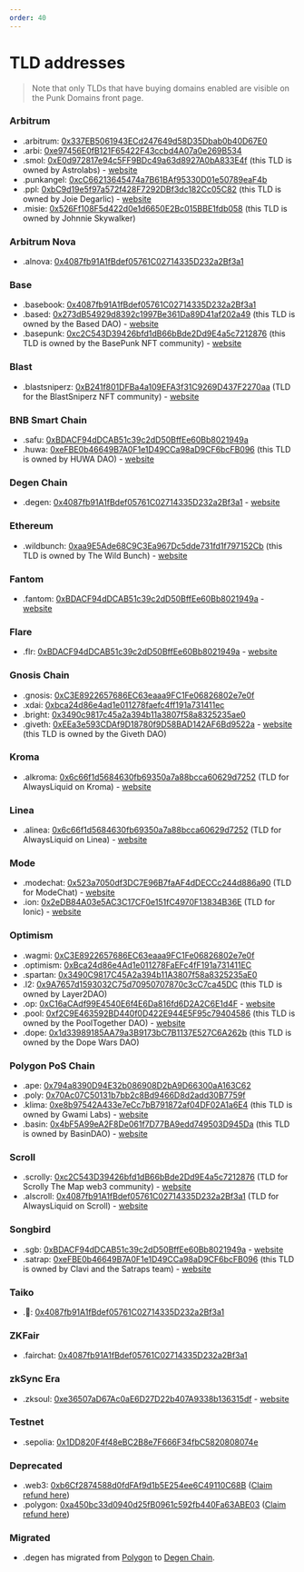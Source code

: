 ```yaml
---
order: 40
---
```


# TLD addresses

> Note that only TLDs that have buying domains enabled are visible on the Punk Domains front page.

### Arbitrum

- .arbitrum: [0x337EB5061943ECd247649d58D35Dbab0b40D67E0](https://arbiscan.io/token/0x337EB5061943ECd247649d58D35Dbab0b40D67E0)
- .arbi: [0xe97456E0fB121F65422F43ccbd4A07a0e269B534](https://arbiscan.io/token/0xe97456E0fB121F65422F43ccbd4A07a0e269B534)
- .smol: [0xE0d972817e94c5FF9BDc49a63d8927A0bA833E4f](https://arbiscan.io/token/0xE0d972817e94c5FF9BDc49a63d8927A0bA833E4f) (this TLD is owned by Astrolabs) - [website](https://smol.domains)
- .punkangel: [0xcC66213645474a7B61BAf95330D01e50789eaF4b](https://arbiscan.io/token/0xcC66213645474a7B61BAf95330D01e50789eaF4b)
- .ppl: [0xbC9d19e5f97a572f428F7292DBf3dc182Cc05C82](https://arbiscan.io/token/0xbC9d19e5f97a572f428F7292DBf3dc182Cc05C82) (this TLD is owned by Joie Degarlic) - [website](https://ppl.domains)
- .misie: [0x526Ff108F5d422d0e1d6650E2Bc015BBE1fdb058](https://arbiscan.io/token/0x526Ff108F5d422d0e1d6650E2Bc015BBE1fdb058) (this TLD is owned by Johnnie Skywalker)

### Arbitrum Nova

- .alnova: [0x4087fb91A1fBdef05761C02714335D232a2Bf3a1](https://nova.arbiscan.io/address/0x4087fb91A1fBdef05761C02714335D232a2Bf3a1)

### Base

- .basebook: [0x4087fb91A1fBdef05761C02714335D232a2Bf3a1](https://basescan.org/address/0x4087fb91A1fBdef05761C02714335D232a2Bf3a1)
- .based: [0x273dB54929d8392c1997Be361Da89D41af202a49](https://basescan.org/address/0x273dB54929d8392c1997Be361Da89D41af202a49) (this TLD is owned by the Based DAO) - [website](https://basednames.xyz/)
- .basepunk: [0xc2C543D39426bfd1dB66bBde2Dd9E4a5c7212876](https://basescan.org/address/0xc2C543D39426bfd1dB66bBde2Dd9E4a5c7212876) (this TLD is owned by the BasePunk NFT community) - [website](https://id.basepunk.xyz/)

### Blast

- .blastsniperz: [0xB241f801DFBa4a109EFA3f31C9269D437F2270aa](https://blastscan.io/address/0xB241f801DFBa4a109EFA3f31C9269D437F2270aa) (TLD for the BlastSniperz NFT community) - [website](https://id.blastsniperz.io)

### BNB Smart Chain

- .safu: [0xBDACF94dDCAB51c39c2dD50BffEe60Bb8021949a](https://bscscan.com/token/0xBDACF94dDCAB51c39c2dD50BffEe60Bb8021949a)
- .huwa: [0xeFBE0b46649B7A0F1e1D49CCa98aD9CF6bcFB096](https://bscscan.com/token/0xeFBE0b46649B7A0F1e1D49CCa98aD9CF6bcFB096) (this TLD is owned by HUWA DAO) - [website](https://punk.domains/#/partners/huwa)

### Degen Chain

- .degen: [0x4087fb91A1fBdef05761C02714335D232a2Bf3a1](https://explorer.degen.tips/address/0x4087fb91A1fBdef05761C02714335D232a2Bf3a1) - [website](https://nftdegen.lol/)

### Ethereum

- .wildbunch: [0xaa9E5Ade68C9C3Ea967Dc5dde731fd1f797152Cb](https://etherscan.io/token/0xaa9E5Ade68C9C3Ea967Dc5dde731fd1f797152Cb) (this TLD is owned by The Wild Bunch) - [website](https://twb.punk.domains)

### Fantom

- .fantom: [0xBDACF94dDCAB51c39c2dD50BffEe60Bb8021949a](https://ftmscan.com/address/0xBDACF94dDCAB51c39c2dD50BffEe60Bb8021949a) - [website](https://fantomname.org)

### Flare

- .flr: [0xBDACF94dDCAB51c39c2dD50BffEe60Bb8021949a](https://flare-explorer.flare.network/address/0xBDACF94dDCAB51c39c2dD50BffEe60Bb8021949a) - [website](https://flr.domains)

### Gnosis Chain

- .gnosis: [0xC3E8922657686EC63eaaa9FC1Fe06826802e7e0f](https://blockscout.com/xdai/mainnet/token/0xC3E8922657686EC63eaaa9FC1Fe06826802e7e0f)
- .xdai: [0xbca24d86e4ad1e011278faefc4ff191a731411ec](https://blockscout.com/xdai/mainnet/token/0xbca24d86e4ad1e011278faefc4ff191a731411ec)
- .bright: [0x3490c9817c45a2a394b11a3807f58a8325235ae0](https://blockscout.com/xdai/mainnet/token/0x3490c9817c45a2a394b11a3807f58a8325235ae0)
- .giveth: [0xEEa3e593CDAf9D18780f9D58BAD142AF6Bd9522a](https://blockscout.com/xdai/mainnet/token/0xEEa3e593CDAf9D18780f9D58BAD142AF6Bd9522a) - [website](https://giveth.punk.domains) (this TLD is owned by the Giveth DAO)

### Kroma

- .alkroma: [0x6c66f1d5684630fb69350a7a88bcca60629d7252](https://blockscout.kroma.network/address/0x6c66f1d5684630fb69350a7a88bcca60629d7252) (TLD for AlwaysLiquid on Kroma) - [website](https://kroma.alwaysliquid.com)

### Linea

- .alinea: [0x6c66f1d5684630fb69350a7a88bcca60629d7252](https://lineascan.build/address/0x6c66f1d5684630fb69350a7a88bcca60629d7252) (TLD for AlwaysLiquid on Linea) - [website](https://linea.alwaysliquid.com)

### Mode

- .modechat: [0x523a7050df3DC7E96B7faAF4dDECCc244d886a90](https://explorer.mode.network/token/0x523a7050df3DC7E96B7faAF4dDECCc244d886a90) (TLD for ModeChat) - [website](https://modechat.xyz)
- .ion: [0x2eDB84A03e5AC3C17CF0e151fC4970F13834B36E](https://explorer.mode.network/token/0x2eDB84A03e5AC3C17CF0e151fC4970F13834B36E) (TLD for Ionic) - [website](https://id.ionic.money)

### Optimism

- .wagmi: [0xC3E8922657686EC63eaaa9FC1Fe06826802e7e0f](https://optimistic.etherscan.io/token/0xC3E8922657686EC63eaaa9FC1Fe06826802e7e0f)
- .optimism: [0xBca24d86e4Ad1e011278FaEFc4fF191a731411EC](https://optimistic.etherscan.io/token/0xBca24d86e4Ad1e011278FaEFc4fF191a731411EC)
- .spartan: [0x3490C9817C45A2a394b11A3807f58a8325235aE0](https://optimistic.etherscan.io/token/0x3490C9817C45A2a394b11A3807f58a8325235aE0)
- .l2: [0x9A7657d1593032C75d70950707870c3cC7ca45DC](https://optimistic.etherscan.io/token/0x9a7657d1593032c75d70950707870c3cc7ca45dc) (this TLD is owned by Layer2DAO)
- .op: [0xC16aCAdf99E4540E6f4E6Da816fd6D2A2C6E1d4F](https://optimistic.etherscan.io/token/0xC16aCAdf99E4540E6f4E6Da816fd6D2A2C6E1d4F) - [website](https://optimistic.domains)
- .pool: [0xf2C9E463592BD440f0D422E944E5F95c79404586](https://optimistic.etherscan.io/token/0xf2C9E463592BD440f0D422E944E5F95c79404586) (this TLD is owned by the PoolTogether DAO) - [website](https://names.pooly.me)
- .dope: [0x1d33989185AA79a3B9173bC7B1137E527C6A262b](https://optimistic.etherscan.io/token/0x1d33989185AA79a3B9173bC7B1137E527C6A262b) (this TLD is owned by the Dope Wars DAO)

### Polygon PoS Chain

- .ape: [0x794a8390D94E32b086908D2bA9D66300aA163C62](https://polygonscan.com/token/0x794a8390D94E32b086908D2bA9D66300aA163C62)
- .poly: [0x70Ac07C50131b7bb2c8Bd9466D8d2add30B7759f](https://polygonscan.com/token/0x70Ac07C50131b7bb2c8Bd9466D8d2add30B7759f)
- .klima: [0xe8b97542A433e7eCc7bB791872af04DF02A1a6E4](https://polygonscan.com/token/0xe8b97542A433e7eCc7bB791872af04DF02A1a6E4) (this TLD is owned by Gwami Labs) - [website](https://www.kns.earth)
- .basin: [0x4bF5A99eA2F8De061f7D77BA9edd749503D945Da](https://polygonscan.com/token/0x4bF5A99eA2F8De061f7D77BA9edd749503D945Da) (this TLD is owned by BasinDAO) - [website](https://app.basin.global)

### Scroll

- .scrolly: [0xc2C543D39426bfd1dB66bBde2Dd9E4a5c7212876](https://scrollscan.com/address/0xc2C543D39426bfd1dB66bBde2Dd9E4a5c7212876) (TLD for Scrolly The Map web3 community) - [website](https://hub.scrolly.xyz)
- .alscroll: [0x4087fb91A1fBdef05761C02714335D232a2Bf3a1](https://scrollscan.com/address/0x4087fb91A1fBdef05761C02714335D232a2Bf3a1) (TLD for AlwaysLiquid on Scroll) - [website](https://scroll.alwaysliquid.com)

### Songbird

- .sgb: [0xBDACF94dDCAB51c39c2dD50BffEe60Bb8021949a](https://songbird-explorer.flare.network/address/0xBDACF94dDCAB51c39c2dD50BffEe60Bb8021949a) - [website](https://songbird.domains)
- .satrap: [0xeFBE0b46649B7A0F1e1D49CCa98aD9CF6bcFB096](https://songbird-explorer.flare.network/address/0xeFBE0b46649B7A0F1e1D49CCa98aD9CF6bcFB096) (this TLD is owned by Clavi and the Satraps team) - [website](https://id.satraps.io)

### Taiko

- .🥁: [0x4087fb91A1fBdef05761C02714335D232a2Bf3a1](https://taikoscan.network/address/0x4087fb91A1fBdef05761C02714335D232a2Bf3a1)

### ZKFair

- .fairchat: [0x4087fb91A1fBdef05761C02714335D232a2Bf3a1](https://scan.zkfair.io/address/0x4087fb91A1fBdef05761C02714335D232a2Bf3a1)

### zkSync Era

- .zksoul: [0xe36507aD67Ac0aE6D27D22b407A9338b136315df](https://era.zksync.network/address/0xe36507aD67Ac0aE6D27D22b407A9338b136315df) - [website](https://id.zkchat.net)

### Testnet

- .sepolia: [0x1DD820F4f48eBC2B8e7F666F34fbC5820808074e](https://sepolia.etherscan.io/address/0x1DD820F4f48eBC2B8e7F666F34fbC5820808074e#code)

### Deprecated

- .web3: [0xb6Cf2874588d0fdFAf9d1b5E254ee6C49110C68B](https://polygonscan.com/token/0xb6Cf2874588d0fdFAf9d1b5E254ee6C49110C68B) ([Claim refund here](https://punk.domains/#/deprecate/web3))
- .polygon: [0xa450bc33d0940d25fB0961c592fb440Fa63ABE03](https://polygonscan.com/token/0xa450bc33d0940d25fB0961c592fb440Fa63ABE03) ([Claim refund here](https://punk.domains/#/deprecate/polygon))

### Migrated

- .degen has migrated from [Polygon](https://polygonscan.com/token/0xC4999A3e91ef87c9EC5d8186D02B77F9A62458b9) to [Degen Chain](https://explorer.degen.tips/address/0x4087fb91A1fBdef05761C02714335D232a2Bf3a1).